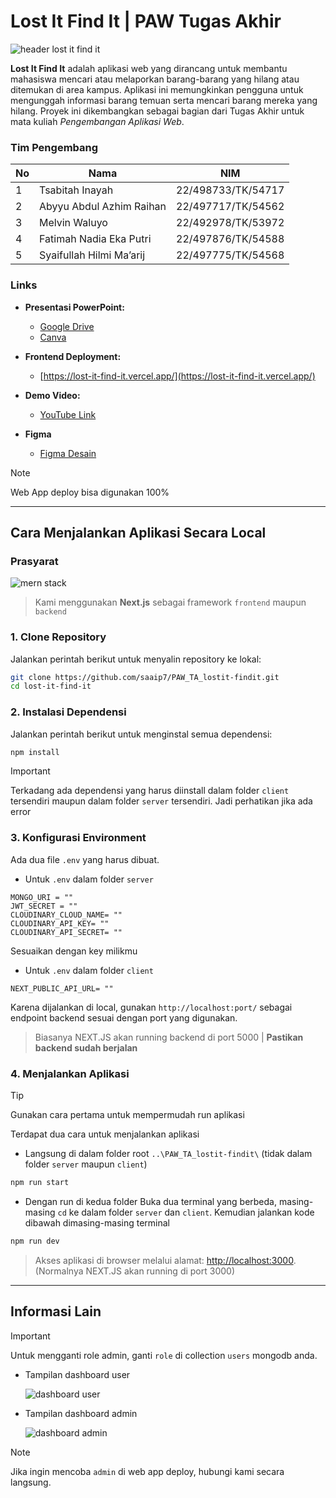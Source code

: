# Lost It Find It | PAW Tugas Akhir

![header lost it find it](https://github.com/saaip7/PAW_TA_lostit-findit/blob/main/documentation/header-gitnew.png)

**Lost It Find It** adalah aplikasi web yang dirancang untuk membantu mahasiswa mencari atau melaporkan barang-barang yang hilang atau ditemukan di area kampus. Aplikasi ini memungkinkan pengguna untuk mengunggah informasi barang temuan serta mencari barang mereka yang hilang. Proyek ini dikembangkan sebagai bagian dari Tugas Akhir untuk mata kuliah *Pengembangan Aplikasi Web*.

### Tim Pengembang

| No  | Nama                        | NIM                 |
|-----|-----------------------------|---------------------|
| 1   | Tsabitah Inayah              | 22/498733/TK/54717  |
| 2   | Abyyu Abdul Azhim Raihan     | 22/497717/TK/54562  |
| 3   | Melvin Waluyo                | 22/492978/TK/53972  |
| 4   | Fatimah Nadia Eka Putri      | 22/497876/TK/54588  |
| 5   | Syaifullah Hilmi Ma’arij     | 22/497775/TK/54568  |


### Links

- **Presentasi PowerPoint:**
  - [Google Drive](https://bit.ly/paw05-slide)
  - [Canva](https://www.canva.com/design/DAGXeFT3kq0/bFXnTsLIVpHl77FaPTLNbw/edit?utm_content=DAGXeFT3kq0&utm_campaign=designshare&utm_medium=link2&utm_source=sharebutton)
  
- **Frontend Deployment:**
  - [https://lost-it-find-it.vercel.app/](https://lost-it-find-it.vercel.app/)

- **Demo Video:**
  - [YouTube Link](https://youtu.be/XmsMzmOMlsY)

- **Figma**
  - [Figma Desain](https://www.figma.com/design/dnyah6Box0ev2cUpI3nzMo/PAW---LostIt%3F-FindIt!?node-id=40-6495&t=UhATQ4dzstu3RkAk-1)

> [!NOTE]
> Web App deploy bisa digunakan 100%


---

## Cara Menjalankan Aplikasi Secara Local

### Prasyarat

![mern stack](https://github.com/saaip7/PAW_TA_lostit-findit/blob/main/documentation/mern-stack.png)

> Kami menggunakan **Next.js** sebagai framework `frontend` maupun `backend`

### 1. Clone Repository
Jalankan perintah berikut untuk menyalin repository ke lokal:
```bash
git clone https://github.com/saaip7/PAW_TA_lostit-findit.git
cd lost-it-find-it
```

### 2. Instalasi Dependensi
Jalankan perintah berikut untuk menginstal semua dependensi:
```bash
npm install
```


> [!IMPORTANT]
> Terkadang ada dependensi yang harus diinstall dalam folder `client` tersendiri maupun dalam folder `server` tersendiri.
> Jadi perhatikan jika ada error

### 3. Konfigurasi Environment
Ada dua file `.env` yang harus dibuat.

- Untuk `.env` dalam folder `server`
```env
MONGO_URI = ""
JWT_SECRET = ""
CLOUDINARY_CLOUD_NAME= ""
CLOUDINARY_API_KEY= ""
CLOUDINARY_API_SECRET= ""
```
Sesuaikan dengan key milikmu


- Untuk `.env` dalam folder `client`
```env
NEXT_PUBLIC_API_URL= ""
```
Karena dijalankan di local, gunakan `http://localhost:port/` sebagai endpoint backend sesuai dengan port yang digunakan.
> Biasanya NEXT.JS akan running backend di port 5000 | **Pastikan backend sudah berjalan**


### 4. Menjalankan Aplikasi
> [!TIP]
> Gunakan cara pertama untuk mempermudah run aplikasi

Terdapat dua cara untuk menjalankan aplikasi
- Langsung di dalam folder root `..\PAW_TA_lostit-findit\` (tidak dalam folder `server` maupun `client`)
```bash
npm run start
```

- Dengan run di kedua folder
Buka dua terminal yang berbeda, masing-masing `cd` ke dalam folder `server` dan `client`. Kemudian jalankan kode dibawah dimasing-masing terminal
```bash
npm run dev
```

> Akses aplikasi di browser melalui alamat: [http://localhost:3000](http://localhost:3000). (Normalnya NEXT.JS akan running di port 3000)


---

## Informasi Lain
> [!IMPORTANT]
> Untuk mengganti role admin, ganti `role` di collection `users` mongodb anda.

- Tampilan dashboard user
  
  ![dashboard user](https://github.com/saaip7/PAW_TA_lostit-findit/blob/main/documentation/dashboard-user.png)

- Tampilan dashboard admin
  
  ![dashboard admin](https://github.com/saaip7/PAW_TA_lostit-findit/blob/main/documentation/dashboard-admin.png)
  

> [!NOTE]
> Jika ingin mencoba `admin` di web app deploy, hubungi kami secara langsung.

